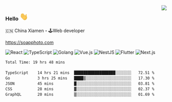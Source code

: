 <img align="right" src="https://github-readme-stats.vercel.app/api?username=yiiu&show_icons=false&bg_color=30,e96443,904e95&title_color=fff&text_color=fff" />

### Hello <img src="https://raw.githubusercontent.com/ABSphreak/ABSphreak/master/gifs/Hi.gif" width="26px" />
 
🇨🇳 China Xiamen・🕹Web developer

https://soapphoto.com

<p align="left"><img src="https://cdn.svgporn.com/logos/react.svg" alt="React" width="32" height="32"/> <img src="https://cdn.svgporn.com/logos/typescript-icon.svg" alt="TypeScript" width="32" height="32"/> <img src="https://cdn.svgporn.com/logos/gopher.svg" alt="Golang" width="32" height="32"/> <img src="https://cdn.svgporn.com/logos/vue.svg" alt="Vue.js" width="32" height="32"/> <img src="https://cdn.svgporn.com/logos/nestjs.svg" alt="NestJS" width="32" height="32"/> <img src="https://cdn.svgporn.com/logos/flutter.svg" alt="Flutter" width="32" height="32"/> <img src="https://cdn.svgporn.com/logos/nextjs-icon.svg" alt="Next.js" width="32" height="32"/></p>


<!--START_SECTION:waka-->

```txt
Total Time: 19 hrs 48 mins

TypeScript    14 hrs 21 mins  ██████████████████░░░░░░░   72.51 %
Go            3 hrs 25 mins   ████▒░░░░░░░░░░░░░░░░░░░░   17.30 %
JSON          45 mins         █░░░░░░░░░░░░░░░░░░░░░░░░   03.81 %
CSS           28 mins         ▓░░░░░░░░░░░░░░░░░░░░░░░░   02.37 %
GraphQL       20 mins         ▒░░░░░░░░░░░░░░░░░░░░░░░░   01.69 %
```

<!--END_SECTION:waka-->
